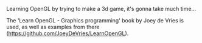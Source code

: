 
Learning OpenGL by trying to make a 3d game, it's gonna take much time...

The 'Learn OpenGL - Graphics programming' book by Joey de Vries is used, 
as well as examples from there (https://github.com/JoeyDeVries/LearnOpenGL).
